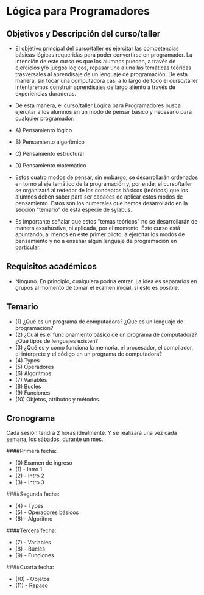 Lógica para Programadores
=========================

Objetivos y Descripción del curso/taller
---

- El objetivo principal del curso/taller es ejercitar las competencias básicas lógicas requeridas para poder convertirse en programador. La intención de este curso es que los alumnos puedan, a través de ejercicios y/o juegos lógicos, repasar una a una las temáticas teóricas trasversales al aprendisaje de un lenguaje de programación. De esta manera, sin tocar una computadora casi a lo largo de todo el curso/taller intentaremos construir aprendisajes de largo aliento a través de experiencias duraderas.  

- De esta manera, el curso/taller Lógica para Programadores busca ejercitar a los alumnos en un modo de pensar básico y necesario para cualquier programador: 

- A) Pensamiento lógico
- B) Pensamiento algorítmico
- C) Pensamiento estructural
- D) Pensamiento matemático

- Estos cuatro modos de pensar, sin embargo, se desarrollarán ordenados en torno al eje temático de la programación y, por ende, el curso/taller se organizará al rededor de los conceptos básicos (teóricos) que los alumnos deben saber para ser capaces de aplicar estos modos de pensamiento. Estos son los numerales que hemos desarrollado en la sección "temario" de esta especie de sylabus. 

- Es importante señalar que estos "temas teóricos" no se desarrollarán de manera exsahustiva, ni aplicada, por el momento. Este curso está apuntando, al menos en este primer piloto, a ejercitar los modos de pensamiento y no a enseñar algún lenguaje de programación en particular.  

Requisitos académicos
---

- Ninguno. En principio, cualquiera podría entrar. La idea es separarlos en grupos al momento de tomar el examen inicial, si esto es posible. 


Temario
---

- (1) ¿Qué es un programa de computadora? ¿Qué es un lenguaje de programación?
- (2) ¿Cuál es el funcionamiento básico de un programa de computadora?¿Qué tipos de lenguajes existen?
- (3) ¿Qué es y como funciona la memoria, el procesador, el compilador, el interprete y el código en un programa de computadora?
- (4) Types
- (5) Operadores
- (6) Algoritmos
- (7) Variables
- (8) Bucles
- (9) Funciones
- (10) Objetos, atributos y métodos.



Cronograma
---

Cada sesión tendrá 2 horas idealmente. Y se realizará una vez cada semana, los sábados, durante un mes. 

####Primera fecha:

- (0) Examen de ingreso
- (1) - Intro 1
- (2) - Intro 2
- (3) - Intro 3

####Segunda fecha:
- (4) - Types
- (5) - Operadores básicos
- (6) - Algoritmo

####Tercera fecha:
- (7) - Variables
- (8) - Bucles
- (9) - Funciones

####Cuarta fecha:
- (10) - Objetos
- (11) - Repaso





